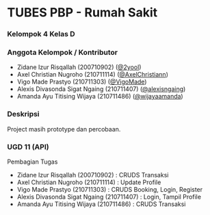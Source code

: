 # TUBES PBP - Rumah Sakit

### Kelompok 4 Kelas D

### Anggota Kelompok / Kontributor
- Zidane Izur Risqallah (200710902) ([@2yool](https://github.com/2yool))
- Axel Christian Nugroho (210711114) ([@AxelChristiann](https://github.com/AxelChristiann))
- Vigo Made Prastyo (210711303) ([@VigoMade](https://github.com/VigoMade))
- Alexis Divasonda Sigat Ngaing (210711407) ([@alexisngaing](https://github.com/alexisngaing))
- Amanda Ayu Titising Wijaya (210711486) ([@wijayaamanda](https://github.com/wijayaamanda))

### Deskripsi 
Project masih prototype dan percobaan.

### UGD 11 (API)
Pembagian Tugas 
- Zidane Izur Risqallah (200710902) : CRUDS Transaksi
- Axel Christian Nugroho (210711114) : Update Profile
- Vigo Made Prastyo (210711303) : CRUDS Booking, Login, Register
- Alexis Divasonda Sigat Ngaing (210711407) : Login, Tampil Profile
- Amanda Ayu Titising Wijaya (210711486) : CRUDS Transaksi
